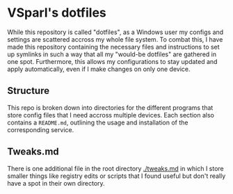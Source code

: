 # VSparl's dotfiles

While this repository is called "dotfiles", as a Windows user my configs and settings are scattered accross my whole file system. To combat this, I have made this repository containing the necessary files and instructions to set up symlinks in such a way that all my "would-be dotfiles" are gathered in one spot.
Furthermore, this allows my configurations to stay updated and apply automatically, even if I make changes on only one device.

## Structure

This repo is broken down into directories for the different programs that store config files that I need accross multiple devices.
Each section also contains a `README.md`, outlining the usage and installation of the corresponding service.

## Tweaks.md
There is one additional file in the root directory [./tweaks.md]((`tweaks.md`)) in which I store smaller things like registry edits or scripts that I found useful but don't really have a spot in their own directory.
